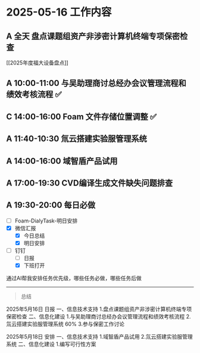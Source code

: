 # 2025-05-16 工作内容

## A 全天 盘点课题组资产非涉密计算机终端专项保密检查

[[2025年度福大设备盘点]]

## A 10:00-11:00 与吴助理商讨总经办会议管理流程和绩效考核流程 ✅

## C 14:00-16:00 Foam 文件存储位置调整 ✅

## A 11:40-10:30 氚云搭建实验服管理系统

## A 14:00-16:00 域智盾产品试用

## A 17:00-19:30 CVD编译生成文件缺失问题排查

## A 19:30-20:00 每日必做

- [ ] Foam-DialyTask-明日安排
- [x] 微信汇报
  - [x] 今日总结
  - [x] 明日安排
- [ ] 钉钉
  - [ ] 日报
  - [x] 下班打开

通过AI帮我安排任务优先级，哪些任务必做，哪些任务后做

---

> 总结

2025年5月16日 日报
一、信息技术支持
1.盘点课题组资产非涉密计算机终端专项保密检查
二、信息化建设
1.与吴助理商讨总经办会议管理流程和绩效考核流程
2.氚云搭建实验服管理系统 60%
3.参与保密工作讨论

2025年5月18日 安排
一、信息技术支持
1.域智盾产品试用
2.氚云搭建实验服管理系统
二、信息化建设
1.编写可行性方案
